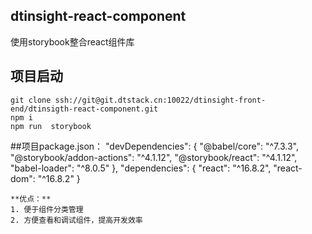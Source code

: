 ## dtinsight-react-component
使用storybook整合react组件库
## 项目启动
```
git clone ssh://git@git.dtstack.cn:10022/dtinsight-front-end/dtinsigth-react-component.git
npm i
npm run  storybook
```
##项目package.json：
"devDependencies": {
    "@babel/core": "^7.3.3",
    "@storybook/addon-actions": "^4.1.12",
    "@storybook/react": "^4.1.12",
    "babel-loader": "^8.0.5"
  },
  "dependencies": {
    "react": "^16.8.2",
    "react-dom": "^16.8.2"
  }
```
**优点：**
1. 便于组件分类管理
2. 方便查看和调试组件，提高开发效率
